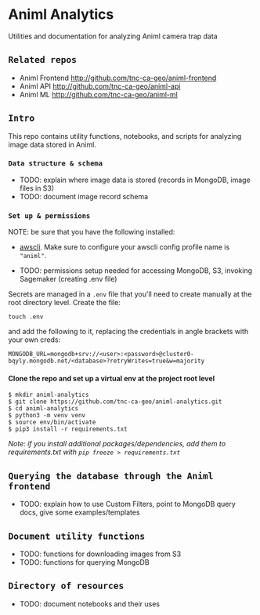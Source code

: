 # Animl Analytics
Utilities and documentation for analyzing Animl camera trap data

## `Related repos`
- Animl Frontend          http://github.com/tnc-ca-geo/animl-frontend
- Animl API               http://github.com/tnc-ca-geo/animl-api
- Animl ML                http://github.com/tnc-ca-geo/animl-ml

## `Intro`

This repo contains utility functions, notebooks, and scripts for analyzing image data stored in Animl.

### `Data structure & schema`
- TODO: explain where image data is stored (records in MongoDB, image files in S3)
- TODO: document image record schema

### `Set up & permissions`
NOTE: be sure that you have the following installed:
 - [awscli](https://docs.aws.amazon.com/cli/latest/userguide/getting-started-install.html). Make sure to configure your awscli config profile name is `"animl"`.

- TODO: permissions setup needed for accessing MongoDB, S3, invoking Sagemaker (creating .env file)

Secrets are managed in a `.env` file that you'll need to create manually at the root directory level. Create the file:
```
touch .env
```
and add the following to it, replacing the credentials in angle brackets with your own creds:
```
MONGODB_URL=mongodb+srv://<user>:<password>@cluster0-bqyly.mongodb.net/<database>?retryWrites=true&w=majority
```

#### Clone the repo and set up a virtual env at the project root level

```
$ mkdir animl-analytics
$ git clone https://github.com/tnc-ca-geo/animl-analytics.git
$ cd animl-analytics
$ python3 -m venv venv
$ source env/bin/activate
$ pip3 install -r requirements.txt
```

*Note: if you install additional packages/dependencies, add them to requirements.txt with `pip freeze > requirements.txt`*

## `Querying the database through the Animl frontend`
- TODO: explain how to use Custom Filters, point to MongoDB query docs, give some examples/templates

## `Document utility functions`
- TODO: functions for downloading images from S3
- TODO: functions for querying MongoDB

## `Directory of resources`
- TODO: document notebooks and their uses